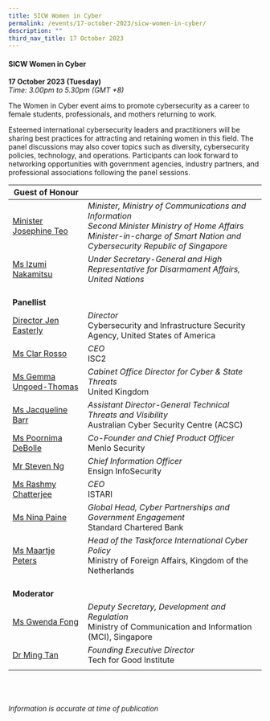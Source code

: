 ```yaml
---
title: SICW Women in Cyber
permalink: /events/17-october-2023/sicw-women-in-cyber/
description: ""
third_nav_title: 17 October 2023
---
```

#### **SICW Women in Cyber**

**17 October 2023 (Tuesday)**  
*Time: 3.00pm to 5.30pm (GMT +8)*

The Women in Cyber event aims to promote cybersecurity as a career to female students, professionals, and mothers returning to work.

Esteemed international cybersecurity leaders and practitioners will be sharing best practices for attracting and retaining women in this field. The panel discussions may also cover topics such as diversity, cybersecurity policies, technology, and operations. Participants can look forward to networking opportunities with government agencies, industry partners, and professional associations following the panel sessions.

|**Guest of Honour**          |                                                          |
| -------- | -------- |
| [Minister Josephine Teo](/speakers/minister-josephine-teo/)  | *Minister, Ministry of Communications and Information <br>Second Minister Ministry of Home Affairs <br>Minister-in-charge of Smart Nation and Cybersecurity Republic of Singapore*      |
| [Ms Izumi Nakamitsu](/speakers/ms-izumi-nakamitsu/)  | *Under Secretary-General and High Representative for Disarmament Affairs, United Nations*      |
|<br>**Panellist**          |                                                          |
| [Director Jen Easterly](/speakers/director-jen-easterly/)  | *Director*<br>Cybersecurity and Infrastructure Security Agency, United States of America      |
| [Ms Clar Rosso](/speakers/ms-clar-rosso/)  | *CEO*<br>ISC2      |
| [Ms Gemma Ungoed-Thomas](/speakers/ms-gemma-ungoed-thomas/)  | *Cabinet Office Director for Cyber &amp; State Threats*<br>United Kingdom      |
| [Ms Jacqueline Barr](/speakers/ms-jacqueline-barr/)  | *Assistant Director-General Technical Threats and Visibility*<br>Australian Cyber Security Centre (ACSC)      |
| [Ms Poornima DeBolle](/speakers/ms-poornima-debolle/)  | *Co-Founder and Chief Product Officer*<br>Menlo Security      |
| [Mr Steven Ng](/speakers/mr-steven-ng/)  | *Chief Information Officer*<br>Ensign InfoSecurity      |
| [Ms Rashmy Chatterjee](/speakers/ms-rashmy-chatterjee/)  | *CEO*<br>ISTARI      |
| [Ms Nina Paine](/speakers/ms-nina-paine/)  | *Global Head, Cyber Partnerships and Government Engagement*<br>Standard Chartered Bank      |
| [Ms Maartje Peters](/speakers/ms-maartje-peters/)  | *Head of the Taskforce International Cyber Policy*<br>Ministry of Foreign Affairs, Kingdom of the Netherlands      |
| <br> **Moderator**          |                                                              |
| [Ms Gwenda Fong](/speakers/ms-gwenda-fong/)  | *Deputy Secretary, Development and Regulation*<br>Ministry of Communication and Information (MCI), Singapore                 |
| [Dr Ming Tan](/speakers/dr-ming-tan)  | *Founding Executive Director*<br>Tech for Good Institute                 |
| | |

<br><br><br>
*Information is accurate at time of publication*